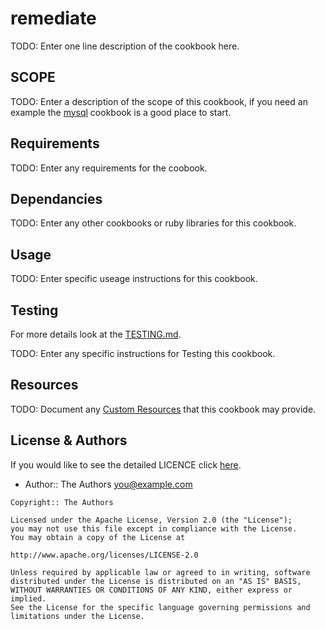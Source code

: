 # remediate

TODO: Enter one line description of the cookbook here.

## SCOPE

TODO: Enter a description of the scope of this cookbook, if you
need an example the [mysql](https://github.com/chef-cookbooks/mysql) cookbook
is a good place to start.

## Requirements

TODO: Enter any requirements for the coobook.

## Dependancies

TODO: Enter any other cookbooks or ruby libraries for this cookbook.

## Usage

TODO: Enter specific useage instructions for this cookbook.

## Testing

For more details look at the [TESTING.md](./TESTING.md).

TODO: Enter any specific instructions for Testing this cookbook.

## Resources

TODO: Document any [Custom Resources](https://docs.chef.io/custom_resources.html) that this cookbook may provide.

## License & Authors

If you would like to see the detailed LICENCE click [here](./LICENCE).

- Author:: The Authors <you@example.com>

```text
Copyright:: The Authors

Licensed under the Apache License, Version 2.0 (the "License");
you may not use this file except in compliance with the License.
You may obtain a copy of the License at

http://www.apache.org/licenses/LICENSE-2.0

Unless required by applicable law or agreed to in writing, software
distributed under the License is distributed on an "AS IS" BASIS,
WITHOUT WARRANTIES OR CONDITIONS OF ANY KIND, either express or implied.
See the License for the specific language governing permissions and
limitations under the License.
```
